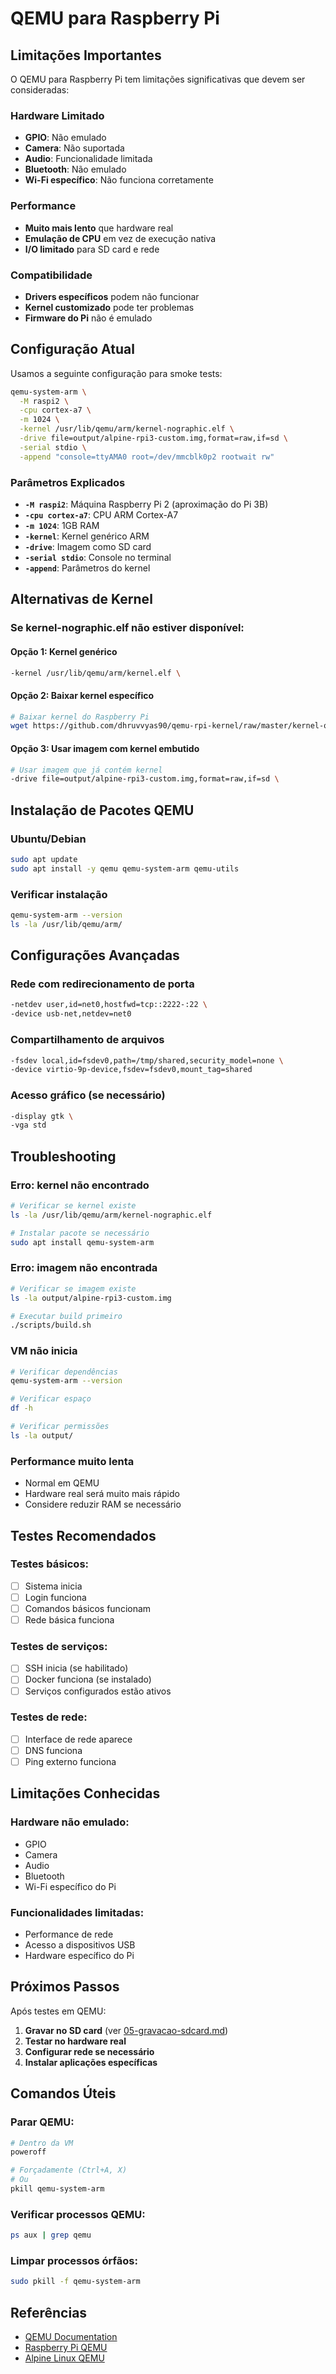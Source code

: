 # QEMU para Raspberry Pi

## Limitações Importantes

O QEMU para Raspberry Pi tem limitações significativas que devem ser consideradas:

### Hardware Limitado
- **GPIO**: Não emulado
- **Camera**: Não suportada
- **Audio**: Funcionalidade limitada
- **Bluetooth**: Não emulado
- **Wi-Fi específico**: Não funciona corretamente

### Performance
- **Muito mais lento** que hardware real
- **Emulação de CPU** em vez de execução nativa
- **I/O limitado** para SD card e rede

### Compatibilidade
- **Drivers específicos** podem não funcionar
- **Kernel customizado** pode ter problemas
- **Firmware do Pi** não é emulado

## Configuração Atual

Usamos a seguinte configuração para smoke tests:

```bash
qemu-system-arm \
  -M raspi2 \
  -cpu cortex-a7 \
  -m 1024 \
  -kernel /usr/lib/qemu/arm/kernel-nographic.elf \
  -drive file=output/alpine-rpi3-custom.img,format=raw,if=sd \
  -serial stdio \
  -append "console=ttyAMA0 root=/dev/mmcblk0p2 rootwait rw"
```

### Parâmetros Explicados

- **`-M raspi2`**: Máquina Raspberry Pi 2 (aproximação do Pi 3B)
- **`-cpu cortex-a7`**: CPU ARM Cortex-A7
- **`-m 1024`**: 1GB RAM
- **`-kernel`**: Kernel genérico ARM
- **`-drive`**: Imagem como SD card
- **`-serial stdio`**: Console no terminal
- **`-append`**: Parâmetros do kernel

## Alternativas de Kernel

### Se kernel-nographic.elf não estiver disponível:

#### Opção 1: Kernel genérico
```bash
-kernel /usr/lib/qemu/arm/kernel.elf \
```

#### Opção 2: Baixar kernel específico
```bash
# Baixar kernel do Raspberry Pi
wget https://github.com/dhruvvyas90/qemu-rpi-kernel/raw/master/kernel-qemu-4.19.50-buster
```

#### Opção 3: Usar imagem com kernel embutido
```bash
# Usar imagem que já contém kernel
-drive file=output/alpine-rpi3-custom.img,format=raw,if=sd \
```

## Instalação de Pacotes QEMU

### Ubuntu/Debian
```bash
sudo apt update
sudo apt install -y qemu qemu-system-arm qemu-utils
```

### Verificar instalação
```bash
qemu-system-arm --version
ls -la /usr/lib/qemu/arm/
```

## Configurações Avançadas

### Rede com redirecionamento de porta
```bash
-netdev user,id=net0,hostfwd=tcp::2222-:22 \
-device usb-net,netdev=net0
```

### Compartilhamento de arquivos
```bash
-fsdev local,id=fsdev0,path=/tmp/shared,security_model=none \
-device virtio-9p-device,fsdev=fsdev0,mount_tag=shared
```

### Acesso gráfico (se necessário)
```bash
-display gtk \
-vga std
```

## Troubleshooting

### Erro: kernel não encontrado
```bash
# Verificar se kernel existe
ls -la /usr/lib/qemu/arm/kernel-nographic.elf

# Instalar pacote se necessário
sudo apt install qemu-system-arm
```

### Erro: imagem não encontrada
```bash
# Verificar se imagem existe
ls -la output/alpine-rpi3-custom.img

# Executar build primeiro
./scripts/build.sh
```

### VM não inicia
```bash
# Verificar dependências
qemu-system-arm --version

# Verificar espaço
df -h

# Verificar permissões
ls -la output/
```

### Performance muito lenta
- Normal em QEMU
- Hardware real será muito mais rápido
- Considere reduzir RAM se necessário

## Testes Recomendados

### Testes básicos:
- [ ] Sistema inicia
- [ ] Login funciona
- [ ] Comandos básicos funcionam
- [ ] Rede básica funciona

### Testes de serviços:
- [ ] SSH inicia (se habilitado)
- [ ] Docker funciona (se instalado)
- [ ] Serviços configurados estão ativos

### Testes de rede:
- [ ] Interface de rede aparece
- [ ] DNS funciona
- [ ] Ping externo funciona

## Limitações Conhecidas

### Hardware não emulado:
- GPIO
- Camera
- Audio
- Bluetooth
- Wi-Fi específico do Pi

### Funcionalidades limitadas:
- Performance de rede
- Acesso a dispositivos USB
- Hardware específico do Pi

## Próximos Passos

Após testes em QEMU:

1. **Gravar no SD card** (ver [05-gravacao-sdcard.md](../docs/05-gravacao-sdcard.md))
2. **Testar no hardware real**
3. **Configurar rede se necessário**
4. **Instalar aplicações específicas**

## Comandos Úteis

### Parar QEMU:
```bash
# Dentro da VM
poweroff

# Forçadamente (Ctrl+A, X)
# Ou
pkill qemu-system-arm
```

### Verificar processos QEMU:
```bash
ps aux | grep qemu
```

### Limpar processos órfãos:
```bash
sudo pkill -f qemu-system-arm
```

## Referências

- [QEMU Documentation](https://qemu.readthedocs.io/)
- [Raspberry Pi QEMU](https://www.raspberrypi.org/documentation/usage/qemu/)
- [Alpine Linux QEMU](https://wiki.alpinelinux.org/wiki/QEMU) 